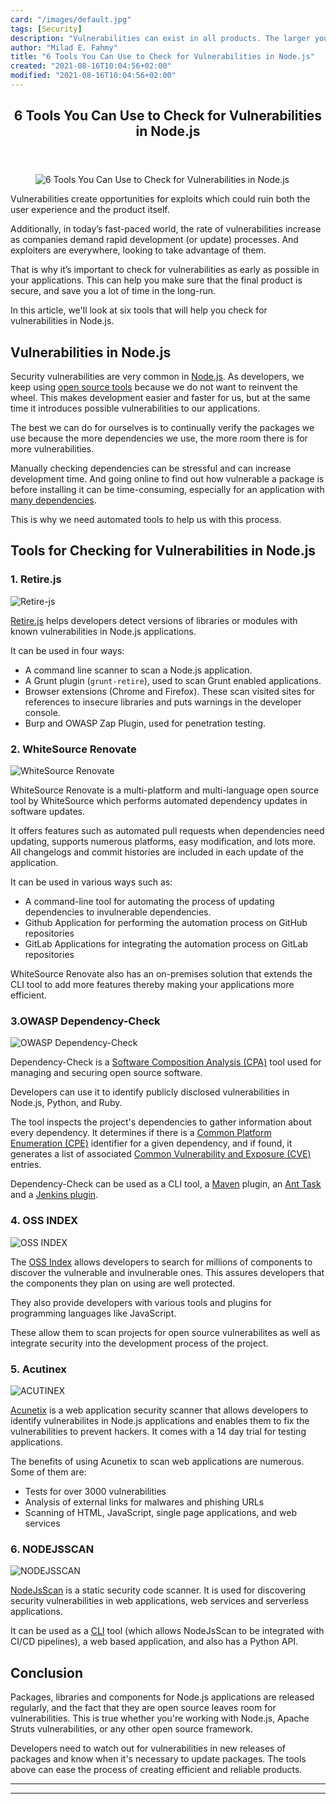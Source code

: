 ```yaml
---
card: "/images/default.jpg"
tags: [Security]
description: "Vulnerabilities can exist in all products. The larger your so"
author: "Milad E. Fahmy"
title: "6 Tools You Can Use to Check for Vulnerabilities in Node.js"
created: "2021-08-16T10:04:56+02:00"
modified: "2021-08-16T10:04:56+02:00"
---
```

<div class="site-wrapper">
<main id="site-main" class="site-main outer">
<div class="inner">
<article class="post-full post tag-security tag-vulnerabilities tag-node-js tag-web-development tag-programming ">
<header class="post-full-header">
<h1 class="post-full-title">6 Tools You Can Use to Check for Vulnerabilities in Node.js</h1>
</header>
<figure class="post-full-image">
<picture>
<source media="(max-width: 700px)" sizes="1px" srcset="data:image/gif;base64,R0lGODlhAQABAIAAAAAAAP///yH5BAEAAAAALAAAAAABAAEAAAIBRAA7 1w">
<source media="(min-width: 701px)" sizes="(max-width: 800px) 400px,
(max-width: 1170px) 700px,
1400px" srcset="/news/content/images/size/w300/2020/06/mahmudul-hasan-shaon-QTPJWJBQO90-unsplash.jpg 300w,
/news/content/images/size/w600/2020/06/mahmudul-hasan-shaon-QTPJWJBQO90-unsplash.jpg 600w,
/news/content/images/size/w1000/2020/06/mahmudul-hasan-shaon-QTPJWJBQO90-unsplash.jpg 1000w,
/news/content/images/size/w2000/2020/06/mahmudul-hasan-shaon-QTPJWJBQO90-unsplash.jpg 2000w">
<img onerror="this.style.display='none'" src="/news/content/images/size/w2000/2020/06/mahmudul-hasan-shaon-QTPJWJBQO90-unsplash.jpg" alt="6 Tools You Can Use to Check for Vulnerabilities in Node.js">
</picture>
</figure>
<section class="post-full-content">
<div class="post-content">
<p>Vulnerabilities create opportunities for exploits which could ruin both the user experience and the product itself.</p>
<p>Additionally, in today’s fast-paced world, the rate of vulnerabilities increase as companies demand rapid development (or update) processes. And exploiters are everywhere, looking to take advantage of them.</p>
<p>That is why it’s important to check for vulnerabilities as early as possible in your applications. This can help you make sure that the final product is secure, and save you a lot of time in the long-run.</p>
<p>In this article, we'll look at six tools that will help you check for vulnerabilities in Node.js.</p>
<h2 id="vulnerabilitiesinnodejs">Vulnerabilities in Node.js</h2>
<p>Security vulnerabilities are very common in <a href="https://nodejs.org/en/">Node.js</a>. As developers, we keep using <a href="https://opensource.com/tags/javascript">open source tools</a> because we do not want to reinvent the wheel. This makes development easier and faster for us, but at the same time it introduces possible vulnerabilities to our applications.</p>
<p>The best we can do for ourselves is to continually verify the packages we use because the more dependencies we use, the more room there is for more vulnerabilities.</p>
<p>Manually checking dependencies can be stressful and can increase development time. And going online to find out how vulnerable a package is before installing it can be time-consuming, especially for an application with <a href="https://en.wikipedia.org/wiki/Dependency_hell">many dependencies</a>.</p>
<p>This is why we need automated tools to help us with this process.</p>
<h2 id="toolsforcheckingforvulnerabilitiesinnodejs">Tools for Checking for Vulnerabilities in Node.js</h2>
<h3 id="1retirejs">1. Retire.js</h3>
<p><img src="https://www.freecodecamp.org/news/content/images/2020/06/retire-js.jpeg" alt="Retire-js"></p>
<p><a href="http://retirejs.github.io/retire.js">Retire.js</a> helps developers detect versions of libraries or modules with known vulnerabilities in Node.js applications.</p>
<p>It can be used in four ways:</p>
<ul>
<li>A command line scanner to scan a Node.js application.</li>
<li>A Grunt plugin (<code>grunt-retire</code>), used to scan Grunt enabled applications.</li>
<li>Browser extensions (Chrome and Firefox). These scan visited sites for references to insecure libraries and puts warnings in the developer console.</li>
<li>Burp and OWASP Zap Plugin, used for penetration testing.</li>
</ul>
<h3 id="2whitesourcerenovate">2. WhiteSource Renovate</h3>
<p><img src="https://www.freecodecamp.org/news/content/images/2020/06/renovate.png" alt="WhiteSource Renovate"></p>
<p>WhiteSource Renovate is a multi-platform and multi-language open source tool by WhiteSource which performs automated dependency updates in software updates.</p>
<p>It offers features such as automated pull requests when dependencies need updating, supports numerous platforms, easy modification, and lots more. All changelogs and commit histories are included in each update of the application.</p>
<p>It can be used in various ways such as:</p>
<ul>
<li>A command-line tool for automating the process of updating dependencies to invulnerable dependencies.</li>
<li>Github Application for performing the automation process on GitHub repositories</li>
<li>GitLab Applications for integrating the automation process on GitLab repositories</li>
</ul>
<p>WhiteSource Renovate also has an on-premises solution that extends the CLI tool to add more features thereby making your applications more efficient.</p>
<h3 id="3owaspdependencycheck">3.OWASP Dependency-Check</h3>
<p><img src="https://www.freecodecamp.org/news/content/images/2020/06/dependency-check.jpeg" alt="OWASP Dependency-Check"></p>
<p>Dependency-Check is a <a href="https://en.everybodywiki.com/Software_Composition_Analysis">Software Composition Analysis (CPA)</a> tool used for managing and securing open source software.</p>
<p>Developers can use it to identify publicly disclosed vulnerabilities in Node.js, Python, and Ruby.</p>
<p>The tool inspects the project's dependencies to gather information about every dependency. It determines if there is a <a href="https://en.m.wikipedia.org/wiki/Common_Platform_Enumeration">Common Platform Enumeration (CPE)</a> identifier for a given dependency, and if found, it generates a list of associated <a href="https://cve.mitre.org/">Common Vulnerability and Exposure (CVE)</a> entries.</p>
<p>Dependency-Check can be used as a CLI tool, a <a href="https://en.m.wikipedia.org/wiki/Apache_Maven">Maven</a> plugin, an <a href="https://ant.apache.org/manual/Tasks/ant.html">Ant Task</a> and a <a href="https://en.m.wikipedia.org/wiki/Jenkins_(software)">Jenkins plugin</a>.</p>
<h3 id="4ossindex">4. OSS INDEX</h3>
<p><img src="https://www.freecodecamp.org/news/content/images/2020/06/oss-index.png" alt="OSS INDEX"></p>
<p>The <a href="https://ossindex.sonatype.org/">OSS Index</a> allows developers to search for millions of components to discover the vulnerable and invulnerable ones. This assures developers that the components they plan on using are well protected.</p>
<p>They also provide developers with various tools and plugins for programming languages like JavaScript.</p>
<p>These allow them to scan projects for open source vulnerabilites as well as integrate security into the development process of the project.</p>
<h3 id="5acutinex">5. Acutinex</h3>
<p><img src="https://www.freecodecamp.org/news/content/images/2020/06/acutinex-1.png" alt="ACUTINEX"></p>
<p><a href="https://www.acunetix.com/website-scan-acunetix/">Acunetix</a> is a web application security scanner that allows developers to identify vulnerabilites in Node.js applications and enables them to fix the vulnerabilities to prevent hackers. It comes with a 14 day trial for testing applications.</p>
<p>The benefits of using Acunetix to scan web applications are numerous. Some of them are:</p>
<ul>
<li>Tests for over 3000 vulnerabilities</li>
<li>Analysis of external links for malwares and phishing URLs</li>
<li>Scanning of HTML, JavaScript, single page applications, and web services</li>
</ul>
<h3 id="6nodejsscan">6. NODEJSSCAN</h3>
<p><img src="https://www.freecodecamp.org/news/content/images/2020/06/nodejsscan.png" alt="NODEJSSCAN"></p>
<p><a href="https://github.com/ajinabraham/NodeJsScan">NodeJsScan</a> is a static security code scanner. It is used for discovering security vulnerabilities in web applications, web services and serverless applications.</p>
<p>It can be used as a <a href="https://en.wikipedia.org/wiki/Command-line_interface">CLI</a> tool (which allows NodeJsScan to be integrated with CI/CD pipelines), a web based application, and also has a Python API.</p>
<h2 id="conclusion">Conclusion</h2>
<p>Packages, libraries and components for Node.js applications are released regularly, and the fact that they are open source leaves room for vulnerabilities. This is true whether you're working with Node.js, Apache Struts vulnerabilities, or any other open source framework.</p>
<p>Developers need to watch out for vulnerabilities in new releases of packages and know when it's necessary to update packages. The tools above can ease the process of creating efficient and reliable products.</p>
</div>
<hr>
<hr>
</section>
</article>
</div>
</main>
</div>
<!-- Google Tag Manager (noscript) -->
<!-- End Google Tag Manager (noscript) -->
